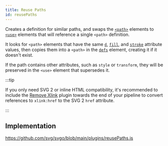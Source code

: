 ```yaml
---
title: Reuse Paths
id: reusePaths
---
```


<!--@include: ../parts/header.md-->

Creates a definition for similar paths, and swaps the [`<path>`](https://developer.mozilla.org/docs/Web/SVG/Element/path) elements to [`<use>`](https://developer.mozilla.org/docs/Web/SVG/Element/use) elements that will reference a single `<path>` definition.

It looks for `<path>` elements that have the same [`d`](https://developer.mozilla.org/docs/Web/SVG/Attribute/d), [`fill`](https://developer.mozilla.org/docs/Web/SVG/Attribute/fill), and [`stroke`](https://developer.mozilla.org/docs/Web/SVG/Attribute/stroke) attribute values, then copies them into a `<path>` in the [`defs`](https://developer.mozilla.org/docs/Web/SVG/Element/defs) element, creating it if it doesn't exist.

If the path contains other attributes, such as `style` or `transform`, they will be preserved in the `<use>` element that supersedes it.

:::tip

If you only need SVG 2 or inline HTML compatibility, it's recommended to include the [Remove Xlink](/plugins/remove-xlink) plugin towards the end of your pipeline to convert references to `xlink:href` to the SVG 2 `href` attribute.

:::

<!--@include: ../parts/plugin.md-->

## Implementation

https://github.com/svg/svgo/blob/main/plugins/reusePaths.js
